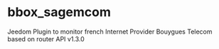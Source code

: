 # bbox_sagemcom
Jeedom Plugin to monitor french Internet Provider Bouygues Telecom based on router API v1.3.0
